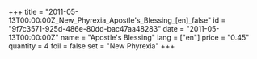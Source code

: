 +++
title = "2011-05-13T00:00:00Z_New_Phyrexia_Apostle's_Blessing_[en]_false"
id = "9f7c3571-925d-486e-80dd-bac47aa48283"
date = "2011-05-13T00:00:00Z"
name = "Apostle's Blessing"
lang = ["en"]
price = "0.45"
quantity = 4
foil = false
set = "New Phyrexia"
+++
